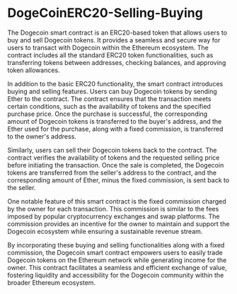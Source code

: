 # DogeCoinERC20-Selling-Buying
The Dogecoin smart contract is an ERC20-based token that allows users to buy and sell Dogecoin tokens. It provides a seamless and secure way for users to transact with Dogecoin within the Ethereum ecosystem. The contract includes all the standard ERC20 token functionalities, such as transferring tokens between addresses, checking balances, and approving token allowances.

In addition to the basic ERC20 functionality, the smart contract introduces buying and selling features. Users can buy Dogecoin tokens by sending Ether to the contract. The contract ensures that the transaction meets certain conditions, such as the availability of tokens and the specified purchase price. Once the purchase is successful, the corresponding amount of Dogecoin tokens is transferred to the buyer's address, and the Ether used for the purchase, along with a fixed commission, is transferred to the owner's address.

Similarly, users can sell their Dogecoin tokens back to the contract. The contract verifies the availability of tokens and the requested selling price before initiating the transaction. Once the sale is completed, the Dogecoin tokens are transferred from the seller's address to the contract, and the corresponding amount of Ether, minus the fixed commission, is sent back to the seller.

One notable feature of this smart contract is the fixed commission charged by the owner for each transaction. This commission is similar to the fees imposed by popular cryptocurrency exchanges and swap platforms. The commission provides an incentive for the owner to maintain and support the Dogecoin ecosystem while ensuring a sustainable revenue stream.

By incorporating these buying and selling functionalities along with a fixed commission, the Dogecoin smart contract empowers users to easily trade Dogecoin tokens on the Ethereum network while generating income for the owner. This contract facilitates a seamless and efficient exchange of value, fostering liquidity and accessibility for the Dogecoin community within the broader Ethereum ecosystem.
